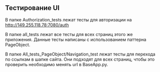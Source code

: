 ## Тестирование UI
В папке Authorization_tests лежат тесты для авторизации на http://149.255.118.78:7080/auth

В папке all_tests лежат все тесты для всех страниц этого же приложения. Данные тесты написаны с использованием паттерна PageObject.

В папке All_tests_PageObject/Navigation_test лежат тесты для перехода по ссылкам в шапке сайта. Они подходят для всех страниц, чтобы 
это проверить необходимо менять url в BaseApp.py.

